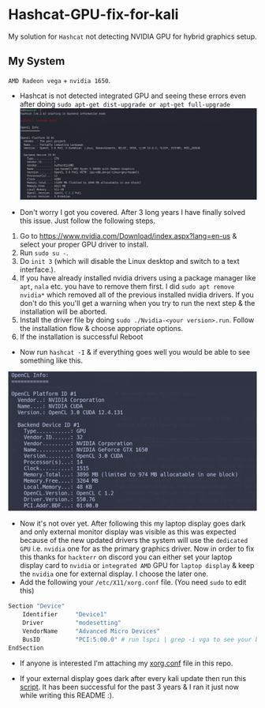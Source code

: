 # Hashcat-GPU-fix-for-kali
My solution for `Hashcat` not detecting NVIDIA GPU for hybrid graphics setup.

## My System
`AMD Radeon vega` + `nvidia 1650`.

- Hashcat is not detected integrated GPU and seeing these errors even after doing `sudo apt-get dist-upgrade or apt-get full-upgrade`
![alt text](./assets/image1.png)


- Don't worry I got you covered. After 3 long years I have finally solved this issue. Just follow the following steps.

1. Go to https://www.nvidia.com/Download/index.aspx?lang=en-us & select your proper GPU driver to install.
2. Run `sudo su -`. 
3. Do `init 3` (which will disable the Linux desktop and switch to a text interface.).
4. If you have already installed nvidia drivers using a package manager like `apt`, `nala` etc. you have to remove them first. I did `sudo apt remove nvidia*` which removed all of the previous installed nvidia drivers. If you don't do this you'll get a warning when you try to run the next step & the installation will be aborted.
5. Install the driver file by doing `sudo ./Nvidia-<your version>.run`. Follow the installation flow & choose appropriate options. 
6. If the installation is successful Reboot

- Now run `hashcat -I` & if everything goes well you would be able to see something like this. 

![alt text](./assets/image.png)

- Now it's not over yet. After following this my laptop display goes dark and only external monitor display was visible as this was expected because of the new updated drivers the system will use the `dedicated GPU` i.e. `nvidia` one for as the primary graphics driver. Now in order to fix this thanks for `hackterr` on discord you can either set your laptop display card to `nvidia` or `integrated AMD` GPU for `laptop display` & keep the `nvidia` one for external display. I choose the later one.
- Add the following your `/etc/X11/xorg.conf` file. (You need `sudo` to edit this)

```sh
Section "Device"
    Identifier     "Device1"
    Driver         "modesetting"
    VendorName     "Advanced Micro Devices"
    BusID          "PCI:5:00.0" # run lspci | grep -i vga to see your bus ID for integrated GPU. In my case it was 5:00.0
EndSection
```
- If anyone is interested I'm attaching my [xorg.conf](./xorg.conf) file in this repo.

- If your external display goes dark after every kali update then run this [script](https://github.com/Aviksaikat/Hybrid-Graphics-Setup). It has been successful for the past 3 years & I ran it just now while writing this README :).